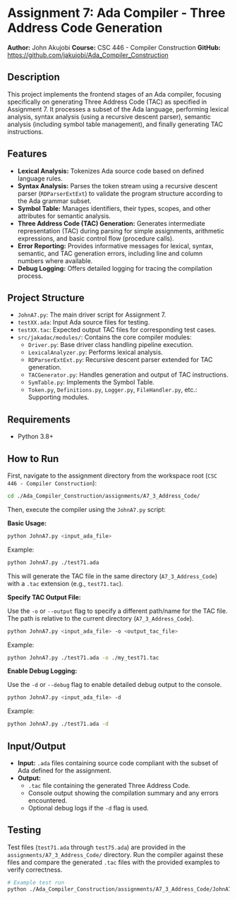 # Assignment 7: Ada Compiler - Three Address Code Generation

**Author:** John Akujobi
**Course:** CSC 446 - Compiler Construction
**GitHub:** https://github.com/jakujobi/Ada_Compiler_Construction

## Description

This project implements the frontend stages of an Ada compiler, focusing specifically on generating Three Address Code (TAC) as specified in Assignment 7. It processes a subset of the Ada language, performing lexical analysis, syntax analysis (using a recursive descent parser), semantic analysis (including symbol table management), and finally generating TAC instructions.

## Features

*   **Lexical Analysis:** Tokenizes Ada source code based on defined language rules.
*   **Syntax Analysis:** Parses the token stream using a recursive descent parser (`RDParserExtExt`) to validate the program structure according to the Ada grammar subset.
*   **Symbol Table:** Manages identifiers, their types, scopes, and other attributes for semantic analysis.
*   **Three Address Code (TAC) Generation:** Generates intermediate representation (TAC) during parsing for simple assignments, arithmetic expressions, and basic control flow (procedure calls).
*   **Error Reporting:** Provides informative messages for lexical, syntax, semantic, and TAC generation errors, including line and column numbers where available.
*   **Debug Logging:** Offers detailed logging for tracing the compilation process.

## Project Structure

*   `JohnA7.py`: The main driver script for Assignment 7.
*   `testXX.ada`: Input Ada source files for testing.
*   `testXX.tac`: Expected output TAC files for corresponding test cases.
*   `src/jakadac/modules/`: Contains the core compiler modules:
    *   `Driver.py`: Base driver class handling pipeline execution.
    *   `LexicalAnalyzer.py`: Performs lexical analysis.
    *   `RDParserExtExt.py`: Recursive descent parser extended for TAC generation.
    *   `TACGenerator.py`: Handles generation and output of TAC instructions.
    *   `SymTable.py`: Implements the Symbol Table.
    *   `Token.py`, `Definitions.py`, `Logger.py`, `FileHandler.py`, etc.: Supporting modules.

## Requirements

*   Python 3.8+

## How to Run

First, navigate to the assignment directory from the workspace root (`CSC 446 - Compiler Construction`):

```bash
cd ./Ada_Compiler_Construction/assignments/A7_3_Address_Code/
```

Then, execute the compiler using the `JohnA7.py` script:

**Basic Usage:**

```bash
python JohnA7.py <input_ada_file>
```
Example:
```bash
python JohnA7.py ./test71.ada
```
This will generate the TAC file in the same directory (`A7_3_Address_Code`) with a `.tac` extension (e.g., `test71.tac`).

**Specify TAC Output File:**

Use the `-o` or `--output` flag to specify a different path/name for the TAC file. The path is relative to the current directory (`A7_3_Address_Code`).

```bash
python JohnA7.py <input_ada_file> -o <output_tac_file>
```
Example:
```bash
python JohnA7.py ./test71.ada -o ./my_test71.tac
```

**Enable Debug Logging:**

Use the `-d` or `--debug` flag to enable detailed debug output to the console.

```bash
python JohnA7.py <input_ada_file> -d
```
Example:
```bash
python JohnA7.py ./test71.ada -d
```

## Input/Output

*   **Input:** `.ada` files containing source code compliant with the subset of Ada defined for the assignment.
*   **Output:**
    *   `.tac` file containing the generated Three Address Code.
    *   Console output showing the compilation summary and any errors encountered.
    *   Optional debug logs if the `-d` flag is used.

## Testing

Test files (`test71.ada` through `test75.ada`) are provided in the `assignments/A7_3_Address_Code/` directory. Run the compiler against these files and compare the generated `.tac` files with the provided examples to verify correctness.

```bash
# Example test run
python ./Ada_Compiler_Construction/assignments/A7_3_Address_Code/JohnA7.py ./Ada_Compiler_Construction/assignments/A7_3_Address_Code/test74.ada -o ./Ada_Compiler_Construction/assignments/A7_3_Address_Code/test74_output.tac -d
```
